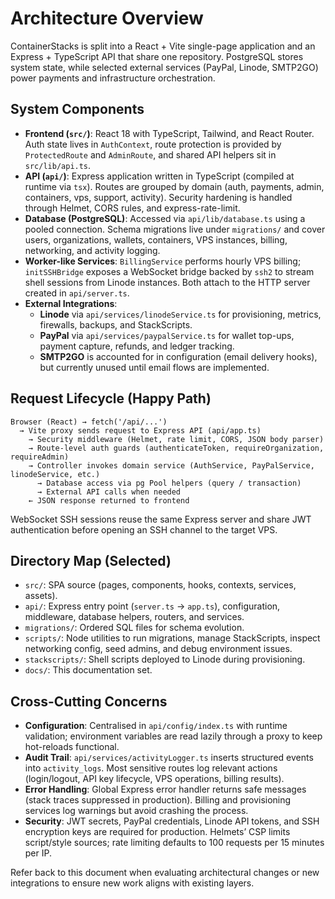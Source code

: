 # Architecture Overview

ContainerStacks is split into a React + Vite single-page application and an Express + TypeScript API that share one repository. PostgreSQL stores system state, while selected external services (PayPal, Linode, SMTP2GO) power payments and infrastructure orchestration.

## System Components

- **Frontend (`src/`)**: React 18 with TypeScript, Tailwind, and React Router. Auth state lives in `AuthContext`, route protection is provided by `ProtectedRoute` and `AdminRoute`, and shared API helpers sit in `src/lib/api.ts`.
- **API (`api/`)**: Express application written in TypeScript (compiled at runtime via `tsx`). Routes are grouped by domain (auth, payments, admin, containers, vps, support, activity). Security hardening is handled through Helmet, CORS rules, and express-rate-limit.
- **Database (PostgreSQL)**: Accessed via `api/lib/database.ts` using a pooled connection. Schema migrations live under `migrations/` and cover users, organizations, wallets, containers, VPS instances, billing, networking, and activity logging.
- **Worker-like Services**: `BillingService` performs hourly VPS billing; `initSSHBridge` exposes a WebSocket bridge backed by `ssh2` to stream shell sessions from Linode instances. Both attach to the HTTP server created in `api/server.ts`.
- **External Integrations**:
  - **Linode** via `api/services/linodeService.ts` for provisioning, metrics, firewalls, backups, and StackScripts.
  - **PayPal** via `api/services/paypalService.ts` for wallet top-ups, payment capture, refunds, and ledger tracking.
  - **SMTP2GO** is accounted for in configuration (email delivery hooks), but currently unused until email flows are implemented.

## Request Lifecycle (Happy Path)

```text
Browser (React) → fetch('/api/...')
  → Vite proxy sends request to Express API (api/app.ts)
    → Security middleware (Helmet, rate limit, CORS, JSON body parser)
    → Route-level auth guards (authenticateToken, requireOrganization, requireAdmin)
    → Controller invokes domain service (AuthService, PayPalService, linodeService, etc.)
      → Database access via pg Pool helpers (query / transaction)
      → External API calls when needed
    ← JSON response returned to frontend
```

WebSocket SSH sessions reuse the same Express server and share JWT authentication before opening an SSH channel to the target VPS.

## Directory Map (Selected)

- `src/`: SPA source (pages, components, hooks, contexts, services, assets).
- `api/`: Express entry point (`server.ts` → `app.ts`), configuration, middleware, database helpers, routers, and services.
- `migrations/`: Ordered SQL files for schema evolution.
- `scripts/`: Node utilities to run migrations, manage StackScripts, inspect networking config, seed admins, and debug environment issues.
- `stackscripts/`: Shell scripts deployed to Linode during provisioning.
- `docs/`: This documentation set.

## Cross-Cutting Concerns

- **Configuration**: Centralised in `api/config/index.ts` with runtime validation; environment variables are read lazily through a proxy to keep hot-reloads functional.
- **Audit Trail**: `api/services/activityLogger.ts` inserts structured events into `activity_logs`. Most sensitive routes log relevant actions (login/logout, API key lifecycle, VPS operations, billing results).
- **Error Handling**: Global Express error handler returns safe messages (stack traces suppressed in production). Billing and provisioning services log warnings but avoid crashing the process.
- **Security**: JWT secrets, PayPal credentials, Linode API tokens, and SSH encryption keys are required for production. Helmets’ CSP limits script/style sources; rate limiting defaults to 100 requests per 15 minutes per IP.

Refer back to this document when evaluating architectural changes or new integrations to ensure new work aligns with existing layers.
